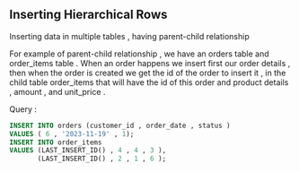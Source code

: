 ## Inserting Hierarchical Rows 

Inserting data in multiple tables  , having parent-child relationship 


For example of parent-child relationship , we have an orders table and order_items table .
When an order happens we insert first our order details , then when the order is created we get the id of the order to insert it , in the child table order_items that will have the id of this order and product details , amount , and unit_price .

Query :

```sql
INSERT INTO orders (customer_id , order_date , status )
VALUES ( 6 , '2023-11-19' , 1);
INSERT INTO order_items 
VALUES (LAST_INSERT_ID() , 4 , 4 , 3 ),
	   (LAST_INSERT_ID() , 2 , 1 , 6 );
```